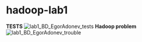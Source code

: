 # hadoop-lab1
<b>TESTS</b>
![lab1_BD_EgorAdonev_tests](https://user-images.githubusercontent.com/90069453/164068360-e8e2aec2-5492-446e-8054-02331dd86df2.PNG)
<b>Hadoop problem</b>
![lab1_BD_EgorAdonev_trouble](https://user-images.githubusercontent.com/90069453/164085700-36110beb-5c84-440d-988b-9182dcee9bfa.PNG)
